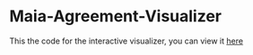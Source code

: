 # Maia-Agreement-Visualizer

This the code for the interactive visualizer, you can view it [here](https://csslab.github.io/Maia-Agreement-Visualizer/)
